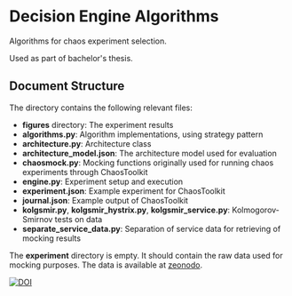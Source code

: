 # Decision Engine Algorithms 
Algorithms for chaos experiment selection. 
 
Used as part of bachelor's thesis.

## Document Structure
The directory contains the following relevant files:

- __figures__ directory: The experiment results 
- __algorithms.py__: Algorithm implementations, using strategy pattern 
- __architecture.py__: Architecture class
- __architecture_model.json__: The architecture model used for evaluation
- __chaosmock.py__: Mocking functions originally used for running chaos experiments through ChaosToolkit
- __engine.py__: Experiment setup and execution
- __experiment.json__: Example experiment for ChaosToolkit
- __journal.json__: Example output of ChaosToolkit 
- __kolgsmir.py__, __kolgsmir_hystrix.py__, __kolgsmir_service.py__: Kolmogorov-Smirnov tests on data 
- __separate_service_data.py__: Separation of service data for retrieving of mocking results

The __experiment__ directory is empty. It should contain the raw data used for mocking purposes. The data is available at [zeonodo](https://zenodo.org/record/3265806#.XRtMgy_8LOQ).

[![DOI](https://zenodo.org/badge/DOI/10.5281/zenodo.3265806.svg)](https://doi.org/10.5281/zenodo.3265806)
